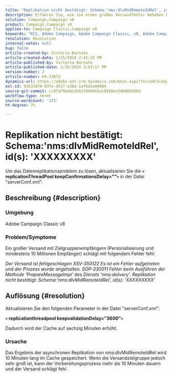 ```yaml
---
title: "Replikation nicht bestätigt: Schema:'nms:dlvMidRemoteIdRel', id(s): 'XXXXXXXXX'"
description: Erfahren Sie, wie Sie einen großen Versandfehler beheben können.
solution: Campaign,Campaign v8
product: Campaign,Campaign v8
applies-to: Campaign Classic,Campaign v8
keywords: "KCS, Adobe Campaign, Adobe Campaign Classic, v8, Adobe Campaign Classic v8"
resolution: Resolution
internal-notes: null
bug: false
article-created-by: Victoria Barnato
article-created-date: 1/25/2024 3:41:25 PM
article-published-by: Victoria Barnato
article-published-date: 1/25/2024 3:43:17 PM
version-number: 2
article-number: KA-23473
dynamics-url: https://adobe-ent.crm.dynamics.com/main.aspx?forceUCI=1&pagetype=entityrecord&etn=knowledgearticle&id=9dde9e2c-98bb-ee11-a569-6045bd006a22
exl-id: 9d533d70-03fe-4517-a36d-1af6d2e84904
source-git-commit: cc97a79ae6cda52f409de5ac0918ec540905b08d
workflow-type: tm+mt
source-wordcount: '171'
ht-degree: 2%

---
```


# Replikation nicht bestätigt: Schema:&#39;nms:dlvMidRemoteIdRel&#39;, id(s): &#39;XXXXXXXXX&#39;


Um das Datenreplikationsproblem zu lösen, aktualisieren Sie die <b>`<` replicationThreadPool keepConfirmationsDelay=&quot;&quot;`>` </b> in der Datei &quot;serverConf.xml&quot;.

## Beschreibung {#description}


### Umgebung

Adobe Campaign Classic v8

### Problem/Symptome

Ein großer Versand mit Zielgruppenempfängern (Personalisierung und mindestens 10 Millionen Empfänger) schlägt mit folgendem Fehler fehl:

*Der Versand ist fehlgeschlagen XSV-350122 Es ist ein Fehler aufgetreten und der Prozess wurde angehalten. SOP-330011 Fehler beim Ausführen der Methode &#39;PrepareMessageImpl&#39; des Diensts &#39;nms:delivery&#39;. Replikation nicht bestätigt: Schema:&#39;nms:dlvMidRemoteIdRel&#39;, id(s): &#39;XXXXXXXXX&#39;*


## Auflösung {#resolution}


Aktualisieren Sie den folgenden Parameter in der Datei &quot;serverConf.xml&quot;:

<b>`<` replicationthreadpool keepvalidationDelay=&quot;3600&quot;`>` </b>

Dadurch wird der Cache auf sechzig Minuten erhöht.

### Ursache

Das Ergebnis der asynchronen Replikation von nms:dlvMidRemoteIdRel wird 10 Minuten lang im Cache gespeichert. Wenn die Versandzielgruppe jedoch sehr groß ist, kann der Vorbereitungsprozess mehr als 10 Minuten dauern und der Versand schlägt fehl.
